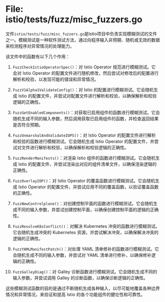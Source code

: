 # File: istio/tests/fuzz/misc_fuzzers.go

文件`istio/tests/fuzz/misc_fuzzers.go`是Istio项目中负责实现模糊测试的文件之一。模糊测试是一种软件测试方法，通过向程序输入非预期、随机或无效的数据来检测程序对异常情况的处理能力。

该文件中的函数有以下几个作用：

1. `FuzzCheckIstioOperatorSpec()`：对 Istio Operator 规范进行模糊测试。它会对 Istio Operator 的配置文件进行随机修改，然后尝试对修改后的配置进行解析和校验，以发现可能的错误和异常情况。

2. `FuzzV1Alpha1ValidateConfig()`：对 Istio 的配置进行模糊测试。它会随机生成 Istio 的配置文件，并尝试对配置文件进行解析和校验，以确保解析和校验逻辑的正确性。

3. `FuzzGetEnabledComponents()`：对获取已启用组件的函数进行模糊测试。它会随机生成不同的输入参数，然后调用获取已启用组件的函数，并检查返回结果是否符合预期。

4. `FuzzUnmarshalAndValidateIOPS()`：对 Istio Operator 的配置文件进行解析和校验的函数进行模糊测试。它会随机生成 Istio Operator 的配置文件，并尝试对文件进行解析和校验，以确保解析和校验逻辑的正确性。

5. `FuzzRenderManifests()`：对渲染 Istio 组件的函数进行模糊测试。它会随机生成 Istio 的配置文件，并尝试渲染出对应的组件清单文件，以确保渲染逻辑的正确性。

6. `FuzzOverlayIOP()`：对 Istio Operator 的覆盖函数进行模糊测试。它会随机生成 Istio Operator 的配置文件，并尝试应用不同的覆盖函数，以验证覆盖函数的正确性。

7. `FuzzNewControlplane()`：对创建控制平面的函数进行模糊测试。它会随机生成不同的输入参数，并尝试创建控制平面，以确保创建控制平面的逻辑的正确性。

8. `FuzzResolveK8sConflict()`：对解决 Kubernetes 冲突的函数进行模糊测试。它会随机生成冲突的 Kubernetes 资源，并尝试解决冲突，以确保解决冲突的逻辑的正确性。

9. `FuzzYAMLManifestPatch()`：对处理 YAML 清单修补的函数进行模糊测试。它会随机生成不同的输入参数，并尝试对 YAML 清单进行修补，以确保修补逻辑的正确性。

10. `FuzzGalleyDiag()`：对 Galley 诊断函数进行模糊测试。它会随机生成不同的输入参数，并尝试调用 Galley 的诊断函数，以确保诊断逻辑的正确性。

这些模糊测试函数的目的是通过不断随机生成各种输入，以尽可能地覆盖各种边界情况和异常情况，来验证和提高 Istio 的各个功能组件的健壮性和可靠性。

